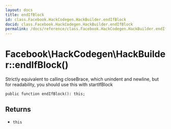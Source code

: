 ```yaml
---
layout: docs
title: endIfBlock
id: class.Facebook.HackCodegen.HackBuilder.endIfBlock
docid: class.Facebook.HackCodegen.HackBuilder.endIfBlock
permalink: /docs/reference/class.Facebook.HackCodegen.HackBuilder.endIfBlock/
---
```

# Facebook\\HackCodegen\\HackBuilder::endIfBlock()




Strictly equivalent to calling closeBrace, which unindent and newline,
but for readability, you should use this with startIfBlock




``` Hack
public function endIfBlock(): this;
```




## Returns




- ` this `